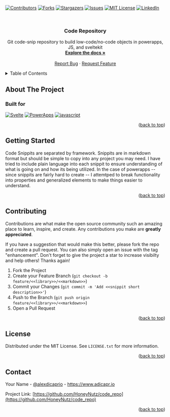 <!-- Improved compatibility of back to top link: See: https://github.com/othneildrew/Best-README-Template/pull/73 -->

<a name="readme-top"></a>

<!-- PROJECT SHIELDS -->
<!--
*** I'm using markdown "reference style" links for readability.
*** Reference links are enclosed in brackets [ ] instead of parentheses ( ).
*** See the bottom of this document for the declaration of the reference variables
*** for contributors-url, forks-url, etc. This is an optional, concise syntax you may use.
*** https://www.markdownguide.org/basic-syntax/#reference-style-links
-->

[![Contributors][contributors-shield]][contributors-url]
[![Forks][forks-shield]][forks-url]
[![Stargazers][stars-shield]][stars-url]
[![Issues][issues-shield]][issues-url]
[![MIT License][license-shield]][license-url]
[![LinkedIn][linkedin-shield]][linkedin-url]

<!-- PROJECT LOGO -->
<br />
<div align="center">
<h3 align="center">Code Repository</h3>

  <p align="center">
    Git code-snip repository to build low-code/no-code objects in powerapps, JS, and sveltekit
    <br />
    <a href="https://github.com/HoneyNutz/code_repo"><strong>Explore the docs »</strong></a>
    <br />
    <br />
    <a href="https://github.com/HoneyNutz/code_repo/issues">Report Bug</a>
    ·
    <a href="https://github.com/HoneyNutz/code_repo/issues">Request Feature</a>
  </p>
</div>

<!-- TABLE OF CONTENTS -->
<details>
  <summary>Table of Contents</summary>
  <ol>
    <li>
      <a href="#about-the-project">About The Project</a>
      <ul>
        <li><a href="#built-with">Built With</a></li>
      </ul>
    </li>
    <li><a href="#getting-started">Getting Started</a></li>
    <li><a href="#contributing">Contributing</a></li>
    <li><a href="#license">License</a></li>
    <li><a href="#contact">Contact</a></li>
  </ol>
</details>

<!-- ABOUT THE PROJECT -->

## About The Project

### Built for

[![Svelte][svelte.dev]][svelte-url]
[![PowerApps][powerapps.com]][powerapps-url]
[![javascript][javascript.com]][javascript-url]

<p align="right">(<a href="#readme-top">back to top</a>)</p>

<!-- GETTING STARTED -->

## Getting Started

Code Snippits are separated by framework.  Snippits are in markdown format but should be simple to copy into any project you may need.  I have tried to include plain language into each snippit to ensure understanding of what is going on and how its being utilized.  In the case of powerapps -- since snippits are fairly hard to create -- I attemtped to break functionality into properties and generalized elements to make things easier to understand.  

<p align="right">(<a href="#readme-top">back to top</a>)</p>

<!-- CONTRIBUTING -->

## Contributing

Contributions are what make the open source community such an amazing place to learn, inspire, and create. Any contributions you make are **greatly appreciated**.

If you have a suggestion that would make this better, please fork the repo and create a pull request. You can also simply open an issue with the tag "enhancement".
Don't forget to give the project a star to increase visibilty and help others! Thanks again!

1. Fork the Project
2. Create your Feature Branch (`git checkout -b feature/<<library>>/<<markdown>>`)
3. Commit your Changes (`git commit -m 'Add <<snippit short description>>'`)
4. Push to the Branch (`git push origin feature/<<library>>/<<markdown>>`)
5. Open a Pull Request

<p align="right">(<a href="#readme-top">back to top</a>)</p>

<!-- LICENSE -->

## License

Distributed under the MIT License. See `LICENSE.txt` for more information.

<p align="right">(<a href="#readme-top">back to top</a>)</p>

<!-- CONTACT -->

## Contact

Your Name - [@alexdicaprio](https://twitter.com/alexdicaprio) - https://www.adicapr.io

Project Link: [https://github.com/HoneyNutz/code_repo](https://github.com/HoneyNutz/code_repo)

<p align="right">(<a href="#readme-top">back to top</a>)</p>

<!-- MARKDOWN LINKS & IMAGES -->
<!-- https://www.markdownguide.org/basic-syntax/#reference-style-links -->

[contributors-shield]: https://img.shields.io/github/contributors/HoneyNutz/code_repo.svg?style=for-the-badge
[contributors-url]: https://github.com/HoneyNutz/code_repo/graphs/contributors
[forks-shield]: https://img.shields.io/github/forks/HoneyNutz/code_repo.svg?style=for-the-badge
[forks-url]: https://github.com/HoneyNutz/code_repo/network/members
[stars-shield]: https://img.shields.io/github/stars/HoneyNutz/code_repo.svg?style=for-the-badge
[stars-url]: https://github.com/HoneyNutz/code_repo/stargazers
[issues-shield]: https://img.shields.io/github/issues/HoneyNutz/code_repo.svg?style=for-the-badge
[issues-url]: https://github.com/HoneyNutz/code_repo/issues
[license-shield]: https://img.shields.io/github/license/HoneyNutz/code_repo.svg?style=for-the-badge
[license-url]: https://github.com/HoneyNutz/code_repo/blob/master/LICENSE.txt
[linkedin-shield]: https://img.shields.io/badge/-LinkedIn-black.svg?style=for-the-badge&logo=linkedin&colorB=555
[linkedin-url]: https://linkedin.com/in/alexanderdicaprio
[product-screenshot]: images/screenshot.png
[svelte.dev]: https://img.shields.io/badge/Svelte-4A4A55?style=for-the-badge&logo=svelte&logoColor=FF3E00
[svelte-url]: https://svelte.dev/
[powerapps.com]: https://img.shields.io/badge/powerapps-563D7C?style=for-the-badge&logo=powerapps&logoColor=white
[powerapps-url]: https://make.powerapps.com
[javascript.com]: https://img.shields.io/badge/javascript-0769AD?style=for-the-badge&logo=javascript&logoColor=white
[javascript-url]: https://developer.mozilla.org/en-US/docs/Web/JavaScript
